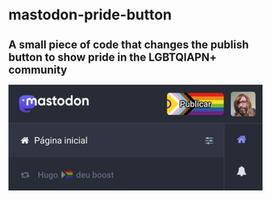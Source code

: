 # mastodon-pride-button

## A small piece of code that changes the publish button to show pride in the LGBTQIAPN+ community

![Print NuvemLGBT](nuvemlgbt-print.jpg)